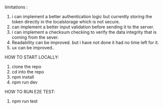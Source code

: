 

limitations :
1. i can implement a better authentication logic but currently storing the token directly in the localstorage which is not secure.
2. can implement a better input validation before sending it to the server.
3. i can implement a checksum checking to verify the data integrity that is coming from the sever.
4. Readability can be improved. but i have not done it had no time left for it.
5. ux can be improved..



HOW TO START LOCALLY: 

1. clone the repo
2. cd into the repo
3. npm install
4. npm run dev


HOW TO RUN E2E TEST: 
1. npm run test




